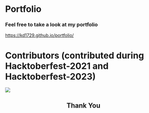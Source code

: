 # Portfolio
### Feel free to take a look at my portfolio <br>
https://kd1729.github.io/portfolio/

# Contributors (contributed during Hacktoberfest-2021 and Hacktoberfest-2023)

<a href="https://github.com/onlykingkd/portfolio/graphs/contributors">
  <img src="https://contrib.rocks/image?repo=onlykingkd/portfolio" />
</a>

<h2 align="center">
    <p>
        Thank You
    </p>
</h2>

